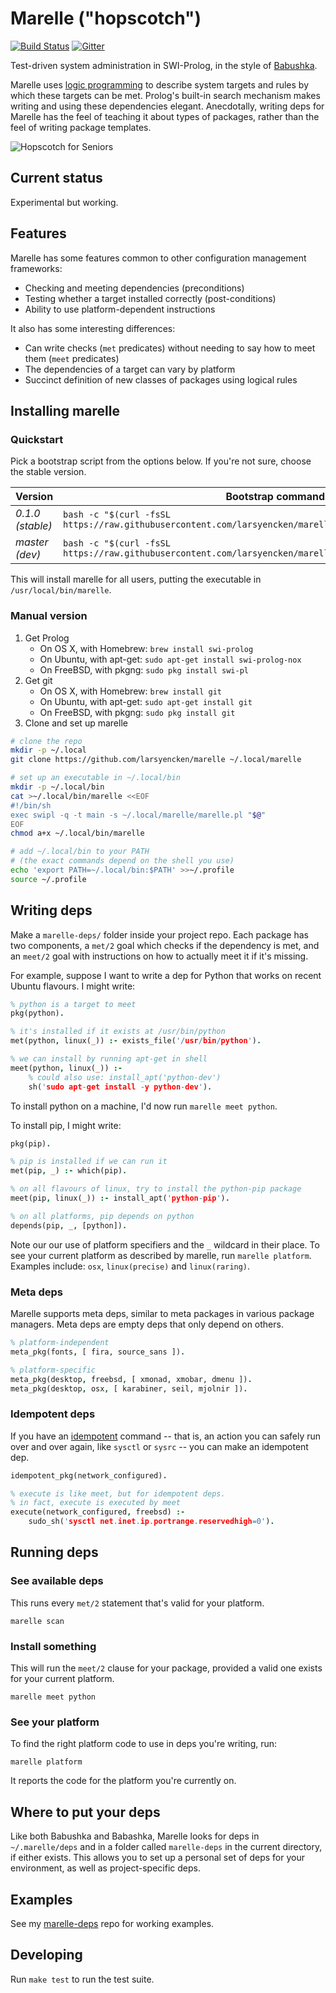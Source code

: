 # Marelle ("hopscotch")

[![Build Status](https://travis-ci.org/larsyencken/marelle.png)](https://travis-ci.org/larsyencken/marelle) [![Gitter](https://badges.gitter.im/Join%20Chat.svg)](https://gitter.im/larsyencken/marelle)


Test-driven system administration in SWI-Prolog, in the style of [Babushka](https://github.com/benhoskings/babushka).

Marelle uses [logic programming](https://en.wikipedia.org/wiki/Logic_programming) to describe system targets and rules by which these targets can be met.
Prolog's built-in search mechanism makes writing and using these dependencies elegant.
Anecdotally, writing deps for Marelle has the feel of teaching it about types of packages, rather than the feel of writing package templates.

![Hopscotch for Seniors](https://raw.github.com/wiki/larsyencken/marelle/img/HopscotchForSeniors.jpg)

## Current status

Experimental but working.

## Features

Marelle has some features common to other configuration management frameworks:

- Checking and meeting dependencies (preconditions)
- Testing whether a target installed correctly (post-conditions)
- Ability to use platform-dependent instructions

It also has some interesting differences:

- Can write checks (`met` predicates) without needing to say how to meet them (`meet` predicates)
- The dependencies of a target can vary by platform
- Succinct definition of new classes of packages using logical rules

## Installing marelle

### Quickstart

Pick a bootstrap script from the options below. If you're not sure, choose the stable version.

Version | Bootstrap command
------- | -----------------
_0.1.0 (stable)_ | `bash -c "$(curl -fsSL https://raw.githubusercontent.com/larsyencken/marelle/versions/0.1.0/bootstrap.sh)"`
_master (dev)_ | `bash -c "$(curl -fsSL https://raw.githubusercontent.com/larsyencken/marelle/master/bootstrap.sh)"`

This will install marelle for all users, putting the executable in `/usr/local/bin/marelle`.

### Manual version

1. Get Prolog
    - On OS X, with Homebrew: `brew install swi-prolog`
    - On Ubuntu, with apt-get: `sudo apt-get install swi-prolog-nox`
    - On FreeBSD, with pkgng: `sudo pkg install swi-pl`
2. Get git
    - On OS X, with Homebrew: `brew install git`
    - On Ubuntu, with apt-get: `sudo apt-get install git`
    - On FreeBSD, with pkgng: `sudo pkg install git`
3. Clone and set up marelle

```bash
# clone the repo
mkdir -p ~/.local
git clone https://github.com/larsyencken/marelle ~/.local/marelle

# set up an executable in ~/.local/bin
mkdir -p ~/.local/bin
cat >~/.local/bin/marelle <<EOF
#!/bin/sh
exec swipl -q -t main -s ~/.local/marelle/marelle.pl "$@"
EOF
chmod a+x ~/.local/bin/marelle

# add ~/.local/bin to your PATH
# (the exact commands depend on the shell you use)
echo 'export PATH=~/.local/bin:$PATH' >>~/.profile
source ~/.profile
```

## Writing deps

Make a `marelle-deps/` folder inside your project repo.
Each package has two components, a `met/2` goal which checks if the dependency is met, and an `meet/2` goal with instructions on how to actually meet it if it's missing.

For example, suppose I want to write a dep for Python that works on recent Ubuntu flavours.
I might write:

```prolog
% python is a target to meet
pkg(python).

% it's installed if it exists at /usr/bin/python
met(python, linux(_)) :- exists_file('/usr/bin/python').

% we can install by running apt-get in shell
meet(python, linux(_)) :-
    % could also use: install_apt('python-dev')
    sh('sudo apt-get install -y python-dev').
```

To install python on a machine, I'd now run `marelle meet python`.

To install pip, I might write:

```prolog
pkg(pip).

% pip is installed if we can run it
met(pip, _) :- which(pip).

% on all flavours of linux, try to install the python-pip package
meet(pip, linux(_)) :- install_apt('python-pip').

% on all platforms, pip depends on python
depends(pip, _, [python]).
```

Note our our use of platform specifiers and the `_` wildcard in their place.
To see your current platform as described by marelle, run `marelle platform`.
Examples include: `osx`, `linux(precise)` and `linux(raring)`.

### Meta deps

Marelle supports meta deps, similar to meta packages in various package managers.
Meta deps are empty deps that only depend on others.

```prolog
% platform-independent
meta_pkg(fonts, [ fira, source_sans ]).

% platform-specific
meta_pkg(desktop, freebsd, [ xmonad, xmobar, dmenu ]).
meta_pkg(desktop, osx, [ karabiner, seil, mjolnir ]).
```

### Idempotent deps

If you have an [idempotent](http://en.wikipedia.org/wiki/Idempotence) command -- that is, an action you can safely run over and over again, like `sysctl` or `sysrc` -- you can make an idempotent dep.

```prolog
idempotent_pkg(network_configured).

% execute is like meet, but for idempotent deps.
% in fact, execute is executed by meet
execute(network_configured, freebsd) :-
    sudo_sh('sysctl net.inet.ip.portrange.reservedhigh=0').
```

## Running deps

### See available deps

This runs every `met/2` statement that's valid for your platform.

`marelle scan`

### Install something

This will run the `meet/2` clause for your package, provided a valid one exists for your current platform.

`marelle meet python`

### See your platform

To find the right platform code to use in deps you're writing, run:

`marelle platform`

It reports the code for the platform you're currently on.

## Where to put your deps

Like both Babushka and Babashka, Marelle looks for deps in `~/.marelle/deps` and in a folder called `marelle-deps` in the current directory, if either exists.
This allows you to set up a personal set of deps for your environment, as well as project-specific deps.

## Examples

See my [marelle-deps](https://github.com/larsyencken/marelle-deps) repo for working examples.

## Developing

Run `make test` to run the test suite.
